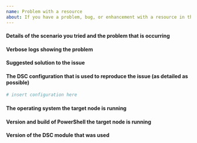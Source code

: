 ```yaml
---
name: Problem with a resource
about: If you have a problem, bug, or enhancement with a resource in this resource module.
---
```

<!--
    Your feedback and support is greatly appreciated, thanks for contributing!

    ISSUE TITLE:
    Please prefix the issue title with the resource name, e.g.
    'ResourceName: Short description of my issue'

    ISSUE DESCRIPTION (this template):
    Please provide information regarding your issue under each header below.
    Write N/A under any headers that do not apply to your issue, or if the
    information is not available.

    NOTE! Sensitive information should be obfuscated.

    PLEASE KEEP THE HEADERS.

    You may remove this comment block, and the other comment blocks,
    but please keep the headers.
-->
#### Details of the scenario you tried and the problem that is occurring

#### Verbose logs showing the problem

#### Suggested solution to the issue

#### The DSC configuration that is used to reproduce the issue (as detailed as possible)
```powershell
# insert configuration here
```

#### The operating system the target node is running
<!--
    Please provide as much as possible about the target node, for example
    edition, version, build and language.
    On OS with WMF 5.1 the following command can help get this information.

    Get-ComputerInfo -Property @(
        'OsName',
        'OsOperatingSystemSKU',
        'OSArchitecture',
        'WindowsVersion',
        'WindowsBuildLabEx',
        'OsLanguage',
        'OsMuiLanguages')
-->

#### Version and build of PowerShell the target node is running
<!--
    To help with this information, please run this command:
    $PSVersionTable
-->

#### Version of the DSC module that was used
